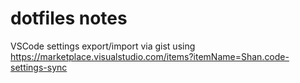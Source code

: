 # dotfiles notes

VSCode settings export/import via gist using https://marketplace.visualstudio.com/items?itemName=Shan.code-settings-sync
